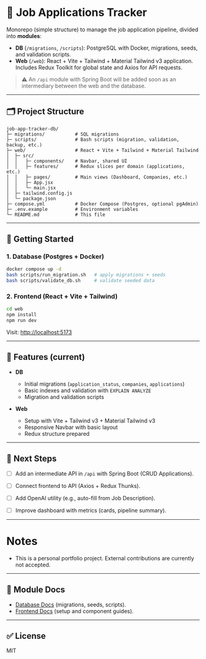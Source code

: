 # 📌 Job Applications Tracker

Monorepo (simple structure) to manage the job application pipeline, divided into **modules**:

- **DB** (`/migrations`, `/scripts`): PostgreSQL with Docker, migrations, seeds, and validation scripts.
- **Web** (`/web`): React + Vite + Tailwind + Material Tailwind v3 application. Includes Redux Toolkit for global state and Axios for API requests.

> ⚠️ An `/api` module with Spring Boot will be added soon as an intermediary between the web and the database.

---

## 🗂️ Project Structure

```
job-app-tracker-db/
├─ migrations/           # SQL migrations
├─ scripts/              # Bash scripts (migration, validation, backup, etc.)
├─ web/                  # React + Vite + Tailwind + Material Tailwind
│  ├─ src/
│  │   ├─ components/    # Navbar, shared UI
│  │   ├─ features/      # Redux slices per domain (applications, etc.)
│  │   ├─ pages/         # Main views (Dashboard, Companies, etc.)
│  │   ├─ App.jsx
│  │   └─ main.jsx
│  ├─ tailwind.config.js
│  └─ package.json
├─ compose.yml           # Docker Compose (Postgres, optional pgAdmin)
├─ .env.example          # Environment variables
└─ README.md             # This file
```

---

## 🚀 Getting Started

### 1. Database (Postgres + Docker)
```bash
docker compose up -d
bash scripts/run_migration.sh   # apply migrations + seeds
bash scripts/validate_db.sh     # validate seeded data
```

### 2. Frontend (React + Vite + Tailwind)
```bash
cd web
npm install
npm run dev
```
Visit: [http://localhost:5173](http://localhost:5173)

---

## 📌 Features (current)
- **DB**  
  - Initial migrations (`application_status`, `companies`, `applications`)  
  - Basic indexes and validation with `EXPLAIN ANALYZE`  
  - Migration and validation scripts  

- **Web**  
  - Setup with Vite + Tailwind v3 + Material Tailwind v3  
  - Responsive Navbar with basic layout  
  - Redux structure prepared  

---

## 🔮 Next Steps
- [ ] Add an intermediate API in `/api` with Spring Boot (CRUD Applications).  
- [ ] Connect frontend to API (Axios + Redux Thunks).  
- [ ] Add OpenAI utility (e.g., auto-fill from Job Description).  
- [ ] Improve dashboard with metrics (cards, pipeline summary).  



---

# Notes 

- This is a personal portfolio project. External contributions are currently not accepted.

---

## 📜 Module Docs
- [Database Docs](./db/README.md) (migrations, seeds, scripts).  
- [Frontend Docs](./web/README.md) (setup and component guides).  

---

## ✅ License
MIT

